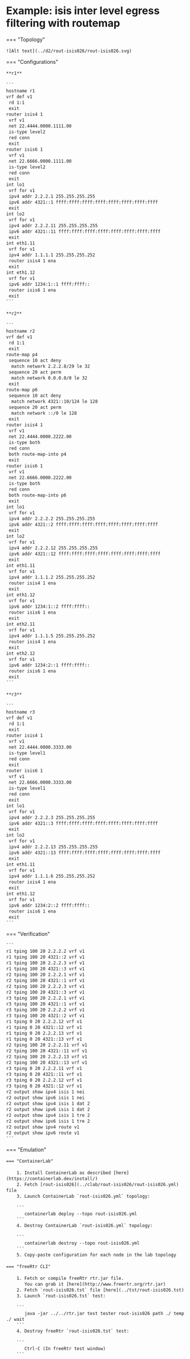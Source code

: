 # Example: isis inter level egress filtering with routemap

=== "Topology"

    ![Alt text](../d2/rout-isis026/rout-isis026.svg)

=== "Configurations"

    **r1**

    ```
    hostname r1
    vrf def v1
     rd 1:1
     exit
    router isis4 1
     vrf v1
     net 22.4444.0000.1111.00
     is-type level2
     red conn
     exit
    router isis6 1
     vrf v1
     net 22.6666.0000.1111.00
     is-type level2
     red conn
     exit
    int lo1
     vrf for v1
     ipv4 addr 2.2.2.1 255.255.255.255
     ipv6 addr 4321::1 ffff:ffff:ffff:ffff:ffff:ffff:ffff:ffff
     exit
    int lo2
     vrf for v1
     ipv4 addr 2.2.2.11 255.255.255.255
     ipv6 addr 4321::11 ffff:ffff:ffff:ffff:ffff:ffff:ffff:ffff
     exit
    int eth1.11
     vrf for v1
     ipv4 addr 1.1.1.1 255.255.255.252
     router isis4 1 ena
     exit
    int eth1.12
     vrf for v1
     ipv6 addr 1234:1::1 ffff:ffff::
     router isis6 1 ena
     exit
    ```

    **r2**

    ```
    hostname r2
    vrf def v1
     rd 1:1
     exit
    route-map p4
     sequence 10 act deny
      match network 2.2.2.8/29 le 32
     sequence 20 act perm
      match network 0.0.0.0/0 le 32
     exit
    route-map p6
     sequence 10 act deny
      match network 4321::10/124 le 128
     sequence 20 act perm
      match network ::/0 le 128
     exit
    router isis4 1
     vrf v1
     net 22.4444.0000.2222.00
     is-type both
     red conn
     both route-map-into p4
     exit
    router isis6 1
     vrf v1
     net 22.6666.0000.2222.00
     is-type both
     red conn
     both route-map-into p6
     exit
    int lo1
     vrf for v1
     ipv4 addr 2.2.2.2 255.255.255.255
     ipv6 addr 4321::2 ffff:ffff:ffff:ffff:ffff:ffff:ffff:ffff
     exit
    int lo2
     vrf for v1
     ipv4 addr 2.2.2.12 255.255.255.255
     ipv6 addr 4321::12 ffff:ffff:ffff:ffff:ffff:ffff:ffff:ffff
     exit
    int eth1.11
     vrf for v1
     ipv4 addr 1.1.1.2 255.255.255.252
     router isis4 1 ena
     exit
    int eth1.12
     vrf for v1
     ipv6 addr 1234:1::2 ffff:ffff::
     router isis6 1 ena
     exit
    int eth2.11
     vrf for v1
     ipv4 addr 1.1.1.5 255.255.255.252
     router isis4 1 ena
     exit
    int eth2.12
     vrf for v1
     ipv6 addr 1234:2::1 ffff:ffff::
     router isis6 1 ena
     exit
    ```

    **r3**

    ```
    hostname r3
    vrf def v1
     rd 1:1
     exit
    router isis4 1
     vrf v1
     net 22.4444.0000.3333.00
     is-type level1
     red conn
     exit
    router isis6 1
     vrf v1
     net 22.6666.0000.3333.00
     is-type level1
     red conn
     exit
    int lo1
     vrf for v1
     ipv4 addr 2.2.2.3 255.255.255.255
     ipv6 addr 4321::3 ffff:ffff:ffff:ffff:ffff:ffff:ffff:ffff
     exit
    int lo2
     vrf for v1
     ipv4 addr 2.2.2.13 255.255.255.255
     ipv6 addr 4321::13 ffff:ffff:ffff:ffff:ffff:ffff:ffff:ffff
     exit
    int eth1.11
     vrf for v1
     ipv4 addr 1.1.1.6 255.255.255.252
     router isis4 1 ena
     exit
    int eth1.12
     vrf for v1
     ipv6 addr 1234:2::2 ffff:ffff::
     router isis6 1 ena
     exit
    ```

=== "Verification"

    ```
    r1 tping 100 20 2.2.2.2 vrf v1
    r1 tping 100 20 4321::2 vrf v1
    r1 tping 100 20 2.2.2.3 vrf v1
    r1 tping 100 20 4321::3 vrf v1
    r2 tping 100 20 2.2.2.1 vrf v1
    r2 tping 100 20 4321::1 vrf v1
    r2 tping 100 20 2.2.2.3 vrf v1
    r2 tping 100 20 4321::3 vrf v1
    r3 tping 100 20 2.2.2.1 vrf v1
    r3 tping 100 20 4321::1 vrf v1
    r3 tping 100 20 2.2.2.2 vrf v1
    r3 tping 100 20 4321::2 vrf v1
    r1 tping 0 20 2.2.2.12 vrf v1
    r1 tping 0 20 4321::12 vrf v1
    r1 tping 0 20 2.2.2.13 vrf v1
    r1 tping 0 20 4321::13 vrf v1
    r2 tping 100 20 2.2.2.11 vrf v1
    r2 tping 100 20 4321::11 vrf v1
    r2 tping 100 20 2.2.2.13 vrf v1
    r2 tping 100 20 4321::13 vrf v1
    r3 tping 0 20 2.2.2.11 vrf v1
    r3 tping 0 20 4321::11 vrf v1
    r3 tping 0 20 2.2.2.12 vrf v1
    r3 tping 0 20 4321::12 vrf v1
    r2 output show ipv4 isis 1 nei
    r2 output show ipv6 isis 1 nei
    r2 output show ipv4 isis 1 dat 2
    r2 output show ipv6 isis 1 dat 2
    r2 output show ipv4 isis 1 tre 2
    r2 output show ipv6 isis 1 tre 2
    r2 output show ipv4 route v1
    r2 output show ipv6 route v1
    ```

=== "Emulation"

    === "ContainerLab"

        1. Install ContainerLab as described [here](https://containerlab.dev/install/)  
        2. Fetch [rout-isis026](../clab/rout-isis026/rout-isis026.yml) file  
        3. Launch ContainerLab `rout-isis026.yml` topology:  

        ```
           containerlab deploy --topo rout-isis026.yml  
        ```
        4. Destroy ContainerLab `rout-isis026.yml` topology:  

        ```
           containerlab destroy --topo rout-isis026.yml  
        ```
        5. Copy-paste configuration for each node in the lab topology

    === "freeRtr CLI"

        1. Fetch or compile freeRtr rtr.jar file.  
           You can grab it [here](http://www.freertr.org/rtr.jar)  
        2. Fetch `rout-isis026.tst` file [here](../tst/rout-isis026.tst)  
        3. Launch `rout-isis026.tst` test:  

        ```
           java -jar ../../rtr.jar test tester rout-isis026 path ./ temp ./ wait
        ```
        4. Destroy freeRtr `rout-isis026.tst` test:  

        ```
           Ctrl-C (In freeRtr test window)
        ```

